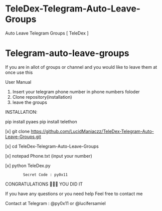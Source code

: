 # TeleDex-Telegram-Auto-Leave-Groups
Auto Leave Telegram Groups [ TeleDex ]

# Telegram-auto-leave-groups
If you are in allot of groups or channel and you would like to leave them at once use this

User Manual
1) Insert your telegram phone number in phone numbers foloder
2) Clone repository(installation)
3) leave the groups

INSTALLATION:

pip install pyaes
pip install telethon

[x] git clone https://github.com/LucidManiaczz/TeleDex-Telegram-Auto-Leave-Groups.git

[x] cd TeleDex-Telegram-Auto-Leave-Groups

[x] notepad Phone.txt
(input your number)

[x] python TeleDex.py

            Secret Code : py0x11

CONGRATULATIONS 🎉🎉👏 YOU DID IT

If you have any questions or you need help
Feel free to contact me

Contact at Telegram : @py0x11 or @lucifersamiel

 

